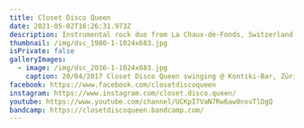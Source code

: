 ```yaml
---
title: Closet Disco Queen
date: 2021-05-02T16:26:31.973Z
description: Instrumental rock duo from La Chaux-de-Fonds, Switzerland
thumbnail: /img/dsc_1980-1-1024x683.jpg
isPrivate: false
galleryImages:
  - image: /img/dsc_2036-1-1024x683.jpg
    caption: 20/04/2017 Closet Disco Queen swinging @ Kontiki-Bar, Zürich
facebook: https://www.facebook.com/closetdiscoqueen
instagram: https://www.instagram.com/closet.disco.queen/
youtube: https://www.youtube.com/channel/UCKpI7VaN7Rw6aw0nxvTlDgQ
bandcamp: https://closetdiscoqueen.bandcamp.com/
---
```

